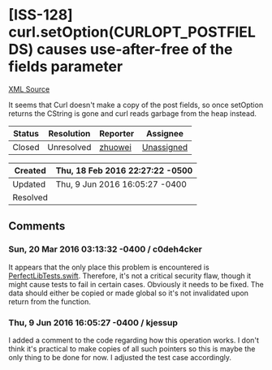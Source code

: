 # [ISS-128] curl.setOption(CURLOPT_POSTFIELDS) causes use-after-free of the fields parameter

[XML Source](../xml/ISS-128.xml)
<p><p>It seems that Curl doesn't make a copy of the post fields, so once setOption returns the CString is gone and curl reads garbage from the heap instead.</p></p>





Status|Resolution|Reporter|Assignee
------|----------|--------|--------
Closed|Unresolved|[zhuowei](zhuowei)|[Unassigned]($-1)





Created|Thu, 18 Feb 2016 22:27:22 -0500
-------|--------------
Updated|Thu, 9 Jun 2016 16:05:27 -0400
Resolved|


## Comments




### Sun, 20 Mar 2016 03:13:32 -0400 / c0deh4cker 

<p><p>It appears that the only place this problem is encountered is <a href="https://github.com/PerfectlySoft/Perfect/blob/635e84675be008148bc6cb97433bb91a7488e314/PerfectLib/PerfectLibTests/PerfectLibTests.swift#L714" class="external-link" rel="nofollow">PerfectLibTests.swift</a>. Therefore, it's not a critical security flaw, though it might cause tests to fail in certain cases. Obviously it needs to be fixed. The data should either be copied or made global so it's not invalidated upon return from the function.</p></p>


### Thu, 9 Jun 2016 16:05:27 -0400 / kjessup 

<p><p>I added a comment to the code regarding how this operation works. I don't think it's practical to make copies of all such pointers so this is maybe the only thing to be done for now. I adjusted the test case accordingly.</p></p>


